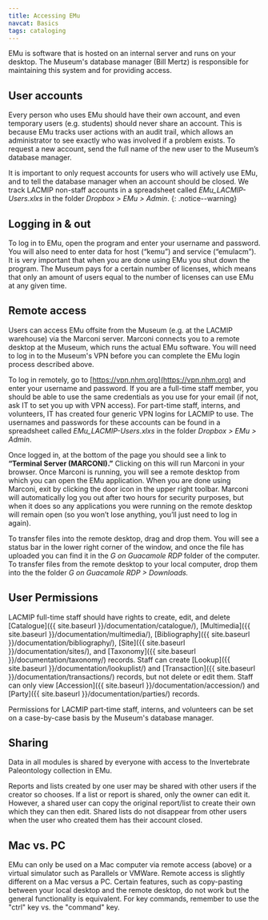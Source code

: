 ```yaml
---
title: Accessing EMu
navcat: Basics
tags: cataloging
---
```

EMu is software that is hosted on an internal server and runs on your desktop. The Museum's database manager (Bill Mertz) is responsible for maintaining this system and for providing access.

## User accounts

Every person who uses EMu should have their own account, and even temporary users (e.g. students) should never share an account. This is because EMu tracks user actions with an audit trail, which allows an administrator to see exactly who was involved if a problem exists. To request a new account, send the full name of the new user to the Museum’s database manager.

It is important to only request accounts for users who will actively use EMu, and to tell the database manager when an account should be closed. We track LACMIP non-staff accounts in a spreadsheet called *EMu_LACMIP-Users.xlxs* in the folder *Dropbox > EMu > Admin*.
{: .notice--warning}

## Logging in & out

To log in to EMu, open the program and enter your username and password. You will also need to enter data for host (“kemu”) and service (“emulacm”). It is very important that when you are done using EMu you shut down the program. The Museum pays for a certain number of licenses, which means that only an amount of users equal to the number of licenses can use EMu at any given time.

## Remote access

Users can access EMu offsite from the Museum (e.g. at the LACMIP warehouse) via the Marconi server. Marconi connects you to a remote desktop at the Museum, which runs the actual EMu software. You will need to log in to the Museum's VPN before you can complete the EMu login process described above.

To log in remotely, go to [https://vpn.nhm.org](https://vpn.nhm.org) and enter your username and password. If you are a full-time staff member, you should be able to use the same credentials as you use for your email (if not, ask IT to set you up with VPN access). For part-time staff, interns, and volunteers, IT has created four generic VPN logins for LACMIP to use. The usernames and passwords for these accounts can be found in a spreadsheet called *EMu_LACMIP-Users.xlxs* in the folder *Dropbox > EMu > Admin*.

Once logged in, at the bottom of the page you should see a link to **“Terminal Server (MARCONI).”** Clicking on this will run Marconi in your browser. Once Marconi is running, you will see a remote desktop from which you can open the EMu application. When you are done using Marconi, exit by clicking the door icon in the upper right toolbar. Marconi will automatically log you out after two hours for security purposes, but when it does so any applications you were running on the remote desktop will remain open (so you won’t lose anything, you’ll just need to log in again).

To transfer files into the remote desktop, drag and drop them. You will see a status bar in the lower right corner of the window, and once the file has uploaded you can find it in the *G on Guacamole RDP* folder of the computer. To transfer files from the remote desktop to your local computer, drop them into the the folder *G on Guacamole RDP > Downloads.*

## User Permissions

LACMIP full-time staff should have rights to create, edit, and delete [Catalogue]({{ site.baseurl }}/documentation/catalogue/), [Multimedia]({{ site.baseurl }}/documentation/multimedia/), [Bibliography]({{ site.baseurl }}/documentation/bibliography/), [Site]({{ site.baseurl }}/documentation/sites/), and [Taxonomy]({{ site.baseurl }}/documentation/taxonomy/) records. Staff can create [Lookup]({{ site.baseurl }}/documentation/lookuplist/) and [Transaction]({{ site.baseurl }}/documentation/transactions/) records, but not delete or edit them. Staff can only view [Accession]({{ site.baseurl }}/documentation/accession/) and [Party]({{ site.baseurl }}/documentation/parties/) records.

Permissions for LACMIP part-time staff, interns, and volunteers can be set on a case-by-case basis by the Museum's database manager.

## Sharing

Data in all modules is shared by everyone with access to the Invertebrate Paleontology collection in EMu.

Reports and lists created by one user may be shared with other users if the creator so chooses. If a list or report is shared, only the owner can edit it. However, a shared user can copy the original report/list to create their own which they can then edit. Shared lists do not disappear from other users when the user who created them has their account closed.

## Mac vs. PC

EMu can only be used on a Mac computer via remote access (above) or a virtual simulator such as Parallels or VMWare. Remote access is slightly different on a Mac versus a PC. Certain features, such as copy-pasting between your local desktop and the remote desktop, do not work but the general functionality is equivalent. For key commands, remember to use the "ctrl" key vs. the "command" key.
